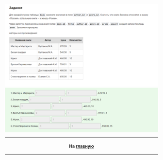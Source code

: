 <div align="center">

<img src="../art/2.1.9.task.png" alt="solution" >

<img src="../art/2.1.9.png" alt="solution" >
  
---
#### На [главную](https://github.com/BEPb/stepik_sql#readme)

---

